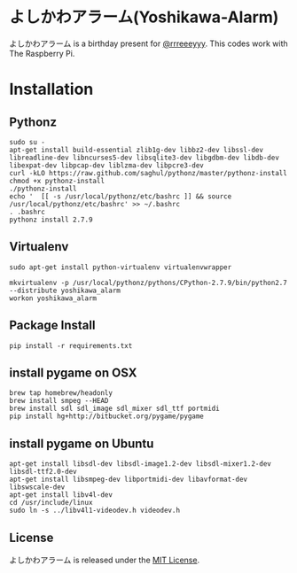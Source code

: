 # よしかわアラーム(Yoshikawa-Alarm)

よしかわアラーム is a birthday present for [@rrreeeyyy](https://twitter.com/rrreeeyyy).
This codes work with The Raspberry Pi.


# Installation

## Pythonz 

```
sudo su -
apt-get install build-essential zlib1g-dev libbz2-dev libssl-dev libreadline-dev libncurses5-dev libsqlite3-dev libgdbm-dev libdb-dev libexpat-dev libpcap-dev liblzma-dev libpcre3-dev
curl -kLO https://raw.github.com/saghul/pythonz/master/pythonz-install
chmod +x pythonz-install
./pythonz-install
echo '  [[ -s /usr/local/pythonz/etc/bashrc ]] && source /usr/local/pythonz/etc/bashrc' >> ~/.bashrc
. .bashrc
pythonz install 2.7.9
```


## Virtualenv

```
sudo apt-get install python-virtualenv virtualenvwrapper
```

```
mkvirtualenv -p /usr/local/pythonz/pythons/CPython-2.7.9/bin/python2.7 --distribute yoshikawa_alarm
workon yoshikawa_alarm
```

## Package Install

```
pip install -r requirements.txt
```

## install pygame on OSX

```
brew tap homebrew/headonly
brew install smpeg --HEAD
brew install sdl sdl_image sdl_mixer sdl_ttf portmidi
pip install hg+http://bitbucket.org/pygame/pygame
```

## install pygame on Ubuntu

```
apt-get install libsdl-dev libsdl-image1.2-dev libsdl-mixer1.2-dev libsdl-ttf2.0-dev 
apt-get install libsmpeg-dev libportmidi-dev libavformat-dev libswscale-dev
apt-get install libv4l-dev
cd /usr/include/linux
sudo ln -s ../libv4l1-videodev.h videodev.h
```


## License

よしかわアラーム is released under the [MIT License](http://www.opensource.org/licenses/MIT).
